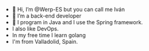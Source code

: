 - 👋 Hi, I’m @Werp-ES but you can call me Iván
- 👀 I’m a back-end developer
- 🌱 I program in Java and I use the Spring framework.
- I also like DevOps. 
- In my free time I learn golang
- I'm from Valladolid, Spain.

<!---
Werp-ES/Werp-ES is a ✨ special ✨ repository because its `README.md` (this file) appears on your GitHub profile.
You can click the Preview link to take a look at your changes.
--->
